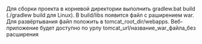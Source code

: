 Для сборки проекта в корневой директории выполнить gradlew.bat build (./gradlew build для Linux). В build/libs появится файл с раширением war.
Для развёртывания файл положить в tomcat_root_dir/webapps. 
Веб-приложение будет доступно по урлу tomcat_url/название_war_файла_без расширения